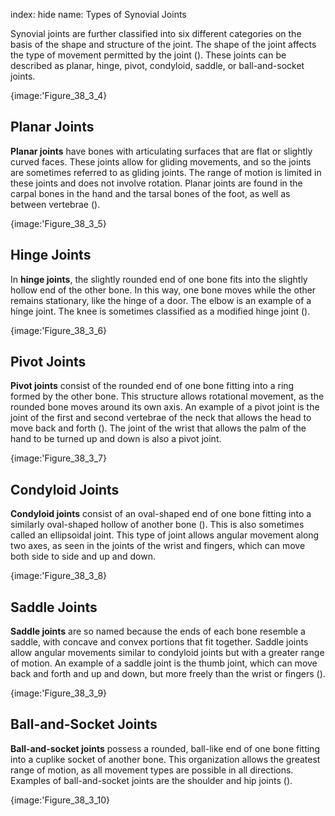 index: hide
name: Types of Synovial Joints

Synovial joints are further classified into six different categories on the basis of the shape and structure of the joint. The shape of the joint affects the type of movement permitted by the joint (). These joints can be described as planar, hinge, pivot, condyloid, saddle, or ball-and-socket joints.


{image:'Figure_38_3_4}
        

## Planar Joints

 **Planar joints** have bones with articulating surfaces that are flat or slightly curved faces. These joints allow for gliding movements, and so the joints are sometimes referred to as gliding joints. The range of motion is limited in these joints and does not involve rotation. Planar joints are found in the carpal bones in the hand and the tarsal bones of the foot, as well as between vertebrae ().


{image:'Figure_38_3_5}
        

## Hinge Joints

In  **hinge joints**, the slightly rounded end of one bone fits into the slightly hollow end of the other bone. In this way, one bone moves while the other remains stationary, like the hinge of a door. The elbow is an example of a hinge joint. The knee is sometimes classified as a modified hinge joint ().


{image:'Figure_38_3_6}
        

## Pivot Joints

 **Pivot joints** consist of the rounded end of one bone fitting into a ring formed by the other bone. This structure allows rotational movement, as the rounded bone moves around its own axis. An example of a pivot joint is the joint of the first and second vertebrae of the neck that allows the head to move back and forth (). The joint of the wrist that allows the palm of the hand to be turned up and down is also a pivot joint.


{image:'Figure_38_3_7}
        

## Condyloid Joints

 **Condyloid joints** consist of an oval-shaped end of one bone fitting into a similarly oval-shaped hollow of another bone (). This is also sometimes called an ellipsoidal joint. This type of joint allows angular movement along two axes, as seen in the joints of the wrist and fingers, which can move both side to side and up and down.


{image:'Figure_38_3_8}
        

## Saddle Joints

 **Saddle joints** are so named because the ends of each bone resemble a saddle, with concave and convex portions that fit together. Saddle joints allow angular movements similar to condyloid joints but with a greater range of motion. An example of a saddle joint is the thumb joint, which can move back and forth and up and down, but more freely than the wrist or fingers ().


{image:'Figure_38_3_9}
        

## Ball-and-Socket Joints

 **Ball-and-socket joints** possess a rounded, ball-like end of one bone fitting into a cuplike socket of another bone. This organization allows the greatest range of motion, as all movement types are possible in all directions. Examples of ball-and-socket joints are the shoulder and hip joints ().


{image:'Figure_38_3_10}
        
